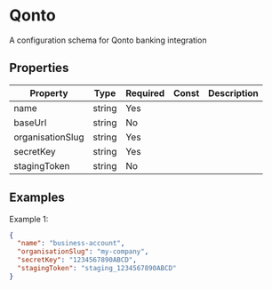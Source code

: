 # Qonto

A configuration schema for Qonto banking integration

## Properties

| Property | Type | Required | Const | Description |
|----------|------|----------|-------|-------------|
| name | string | Yes |  |  |
| baseUrl | string | No |  |  |
| organisationSlug | string | Yes |  |  |
| secretKey | string | Yes |  |  |
| stagingToken | string | No |  |  |

## Examples

Example 1:

```json
{
  "name": "business-account",
  "organisationSlug": "my-company",
  "secretKey": "1234567890ABCD",
  "stagingToken": "staging_1234567890ABCD"
}
```

